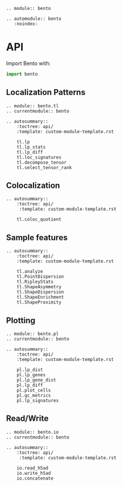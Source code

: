 ```{eval-rst}
.. module:: bento
```

```{eval-rst}
.. automodule:: bento
   :noindex:
```

# API
 
Import Bento with:

```python
import bento
```

## Localization Patterns

```{eval-rst}
.. module:: bento.tl
.. currentmodule:: bento

.. autosummary::
    :toctree: api/
    :template: custom-module-template.rst
    
    tl.lp
    tl.lp_stats
    tl.lp_diff
    tl.loc_signatures
    tl.decompose_tensor
    tl.select_tensor_rank   
```

## Colocalization

```{eval-rst}
.. autosummary::
    :toctree: api/
     :template: custom-module-template.rst
   
    tl.coloc_quotient
```

## Sample features

```{eval-rst}
.. autosummary::
    :toctree: api/
    :template: custom-module-template.rst

    tl.analyze
    tl.PointDispersion
    tl.RipleyStats
    tl.ShapeAsymmetry
    tl.ShapeDispersion
    tl.ShapeEnrichment
    tl.ShapeProximity    
```

## Plotting

```{eval-rst}
.. module:: bento.pl
.. currentmodule:: bento

.. autosummary::
    :toctree: api/
    :template: custom-module-template.rst

    pl.lp_dist
    pl.lp_genes
    pl.lp_gene_dist
    pl.lp_diff
    pl.plot_cells
    pl.qc_metrics
    pl.lp_signatures

```


## Read/Write

```{eval-rst}
.. module:: bento.io
.. currentmodule:: bento

.. autosummary::
    :toctree: api/
     :template: custom-module-template.rst
   
    io.read_h5ad
    io.write_h5ad
    io.concatenate
```
